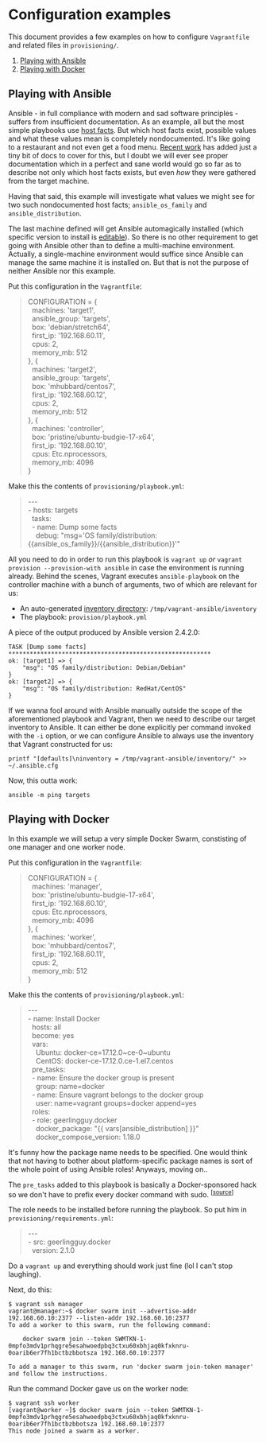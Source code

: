 # Configuration examples

This document provides a few examples on how to configure `Vagrantfile` and
related files in `provisioning/`.

1. [Playing with Ansible](#playing-with-ansible)
1. [Playing with Docker](#playing-with-docker)

## Playing with Ansible

Ansible - in full compliance with modern and sad software principles - suffers
from insufficient documentation. As an example, all but the most simple
playbooks use [host facts][ans-1]. But which host facts exist, possible values
and what these values mean is completely nondocumented. It's like going to a
restaurant and not even get a food menu. [Recent work][ans-2] has added just a
tiny bit of docs to cover for this, but I doubt we will ever see proper
documentation which in a perfect and sane world would go so far as to describe
not only which host facts exists, but even *how* they were gathered from the
target machine.

Having that said, this example will investigate what values we might see for two
such nondocumented host facts; `ansible_os_family` and `ansible_distribution`.

The last machine defined will get Ansible automagically installed (which
specific version to install is [editable][ans-3]). So there is no other
requirement to get going with Ansible other than to define a multi-machine
environment. Actually, a single-machine environment would suffice since Ansible
can manage the same machine it is installed on. But that is not the purpose of
neither Ansible nor this example.

Put this configuration in the `Vagrantfile`:

> CONFIGURATION = {  
> &nbsp;&nbsp;machines: 'target1',  
> &nbsp;&nbsp;ansible_group: 'targets',  
> &nbsp;&nbsp;box: 'debian/stretch64',  
> &nbsp;&nbsp;first_ip: '192.168.60.11',  
> &nbsp;&nbsp;cpus: 2,  
> &nbsp;&nbsp;memory_mb: 512  
> }, {  
> &nbsp;&nbsp;machines: 'target2',  
> &nbsp;&nbsp;ansible_group: 'targets',  
> &nbsp;&nbsp;box: 'mhubbard/centos7',  
> &nbsp;&nbsp;first_ip: '192.168.60.12',  
> &nbsp;&nbsp;cpus: 2,  
> &nbsp;&nbsp;memory_mb: 512  
> }, {  
> &nbsp;&nbsp;machines: 'controller',  
> &nbsp;&nbsp;box: 'pristine/ubuntu-budgie-17-x64',  
> &nbsp;&nbsp;first_ip: '192.168.60.10',  
> &nbsp;&nbsp;cpus: Etc.nprocessors,  
> &nbsp;&nbsp;memory_mb: 4096  
> }

Make this the contents of `provisioning/playbook.yml`:

> \---  
> \- hosts: targets  
> &nbsp;&nbsp;tasks:  
> &nbsp;&nbsp;- name: Dump some facts  
> &nbsp;&nbsp;&nbsp;&nbsp;debug: "msg='OS family/distribution: {{ansible_os_family}}/{{ansible_distribution}}'"

All you need to do in order to run this playbook is `vagrant up` *or* `vagrant
provision --provision-with ansible` in case the environment is running already.
Behind the scenes, Vagrant executes `ansible-playbook` on the controller machine
with a bunch of arguments, two of which are relevant for us:

- An auto-generated [inventory directory][ans-4]: `/tmp/vagrant-ansible/inventory`
- The playbook: `provision/playbook.yml`

A piece of the output produced by Ansible version 2.4.2.0:

```
TASK [Dump some facts] *********************************************************
ok: [target1] => {
    "msg": "OS family/distribution: Debian/Debian"
}
ok: [target2] => {
    "msg": "OS family/distribution: RedHat/CentOS"
}
```

If we wanna fool around with Ansible manually outside the scope of the
aforementioned playbook and Vagrant, then we need to describe our target
inventory to Ansible. It can either be done explicitly per command invoked with
the `-i` option, or we can configure Ansible to always use the inventory that
Vagrant constructed for us:

    printf "[defaults]\ninventory = /tmp/vagrant-ansible/inventory/" >> ~/.ansible.cfg

Now, this outta work:

    ansible -m ping targets

[ans-1]: http://docs.ansible.com/ansible/latest/playbooks_variables.html#information-discovered-from-systems-facts
[ans-2]: https://github.com/ansible/ansible/pull/34263
[ans-3]: https://github.com/martinanderssondotcom/dev-mini/blob/master/Vagrantfile#L147
[ans-4]: http://docs.ansible.com/ansible/latest/intro_dynamic_inventory.html#using-inventory-directories-and-multiple-inventory-sources

## Playing with Docker

In this example we will setup a very simple Docker Swarm, constisting of one
manager and one worker node.

Put this configuration in the `Vagrantfile`:

> CONFIGURATION = {  
> &nbsp;&nbsp;machines: 'manager',  
> &nbsp;&nbsp;box: 'pristine/ubuntu-budgie-17-x64',  
> &nbsp;&nbsp;first_ip: '192.168.60.10',  
> &nbsp;&nbsp;cpus: Etc.nprocessors,  
> &nbsp;&nbsp;memory_mb: 4096  
> }, {  
> &nbsp;&nbsp;machines: 'worker',  
> &nbsp;&nbsp;box: 'mhubbard/centos7',  
> &nbsp;&nbsp;first_ip: '192.168.60.11',  
> &nbsp;&nbsp;cpus: 2,  
> &nbsp;&nbsp;memory_mb: 512  
> }

Make this the contents of `provisioning/playbook.yml`:

> \---  
> \- name: Install Docker  
> &nbsp;&nbsp;hosts: all  
> &nbsp;&nbsp;become: yes  
> &nbsp;&nbsp;vars:  
> &nbsp;&nbsp;&nbsp;&nbsp;Ubuntu: docker-ce=17.12.0\~ce-0\~ubuntu  
> &nbsp;&nbsp;&nbsp;&nbsp;CentOS: docker-ce-17.12.0.ce-1.el7.centos  
> &nbsp;&nbsp;pre_tasks:  
> &nbsp;&nbsp;- name: Ensure the docker group is present  
> &nbsp;&nbsp;&nbsp;&nbsp;group: name=docker  
> &nbsp;&nbsp;- name: Ensure vagrant belongs to the docker group  
> &nbsp;&nbsp;&nbsp;&nbsp;user: name=vagrant groups=docker append=yes  
> &nbsp;&nbsp;roles:  
> &nbsp;&nbsp;- role: geerlingguy.docker  
> &nbsp;&nbsp;&nbsp;&nbsp;docker_package: "{{ vars[ansible_distribution] }}"  
> &nbsp;&nbsp;&nbsp;&nbsp;docker_compose_version: 1.18.0

It's funny how the package name needs to be specified. One would think that not
having to bother about platform-specific package names is sort of the whole
point of using Ansible roles! Anyways, moving on..

The `pre_tasks` added to this playbook is basically a Docker-sponsored
hack so we don't have to prefix every docker command with sudo.
<sup>[[source][docker-1]]</sup>

The role needs to be installed before running the playbook. So put him in
`provisioning/requirements.yml`:

> \---  
> \- src: geerlingguy.docker  
> &nbsp;&nbsp;version: 2.1.0

Do a `vagrant up` and everything should work just fine (lol I can't stop
laughing).

Next, do this:

    $ vagrant ssh manager
    vagrant@manager:~$ docker swarm init --advertise-addr 192.168.60.10:2377 --listen-addr 192.168.60.10:2377
    To add a worker to this swarm, run the following command:
    
        docker swarm join --token SWMTKN-1-0mpfo3mdv1prhqgre5esahwoedpbq3ctxu60xbhjaq0kfxknru-0oarib6er7fh1bctbzbbotsza 192.168.60.10:2377
    
    To add a manager to this swarm, run 'docker swarm join-token manager' and follow the instructions.

Run the command Docker gave us on the worker node:

    $ vagrant ssh worker
    [vagrant@worker ~]$ docker swarm join --token SWMTKN-1-0mpfo3mdv1prhqgre5esahwoedpbq3ctxu60xbhjaq0kfxknru-0oarib6er7fh1bctbzbbotsza 192.168.60.10:2377
    This node joined a swarm as a worker.

[docker-1]: https://docs.docker.com/engine/installation/linux/linux-postinstall/#manage-docker-as-a-non-root-user